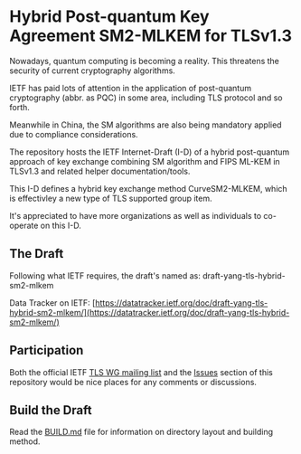 # Hybrid Post-quantum Key Agreement SM2-MLKEM for TLSv1.3

Nowadays, quantum computing is becoming a reality. This threatens the security of current cryptography algorithms.

IETF has paid lots of attention in the application of post-quantum cryptography (abbr. as PQC) in some area, including TLS protocol and so forth.

Meanwhile in China, the SM algorithms are also being mandatory applied due to compliance considerations.

The repository hosts the IETF Internet-Draft (I-D) of a hybrid post-quantum approach of key exchange combining SM algorithm and FIPS ML-KEM
in TLSv1.3 and related helper documentation/tools.

This I-D defines a hybrid key exchange method CurveSM2-MLKEM, which is effectivley a new type of TLS supported group item.

It's appreciated to have more organizations as well as individuals to co-operate on this I-D.

## The Draft

Following what IETF requires, the draft's named as: draft-yang-tls-hybrid-sm2-mlkem

Data Tracker on IETF: [https://datatracker.ietf.org/doc/draft-yang-tls-hybrid-sm2-mlkem/](https://datatracker.ietf.org/doc/draft-yang-tls-hybrid-sm2-mlkem/)

## Participation

Both the official IETF [TLS WG mailing list](https://www.ietf.org/mailman/listinfo/tls) and the [Issues](https://github.com/Tongsuo-Project/tls13-sm2-mlkem-spec/issues) section of this repository would be nice places for any comments or discussions.

## Build the Draft

Read the [BUILD.md](./BUILD.md) file for information on directory layout and building method.


